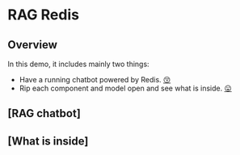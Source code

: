 # RAG Redis

## Overview

In this demo, it includes mainly two things:

- Have a running chatbot powered by Redis. [😚](#rag-chatbot)
- Rip each component and model open and see what is inside. [😛](#what-is-inside)

## [RAG chatbot]

## [What is inside]